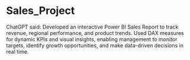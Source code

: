 # Sales_Project
ChatGPT said:  Developed an interactive Power BI Sales Report to track revenue, regional performance, and product trends. Used DAX measures for dynamic KPIs and visual insights, enabling management to monitor targets, identify growth opportunities, and make data-driven decisions in real time.
